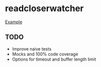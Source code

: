 # readcloserwatcher

[Example](example_readcloser_test.go)

## TODO

- Improve naive tests
- Mocks and 100% code coverage
- Options for timeout and buffer length limit
